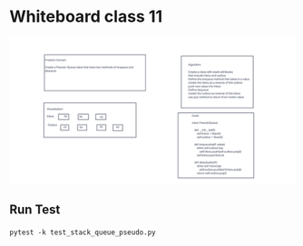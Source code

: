 
# Whiteboard class 11

![stack-queue-psuedo](Whtieboard_class11.png)

## Run Test

`pytest -k test_stack_queue_pseudo.py`
